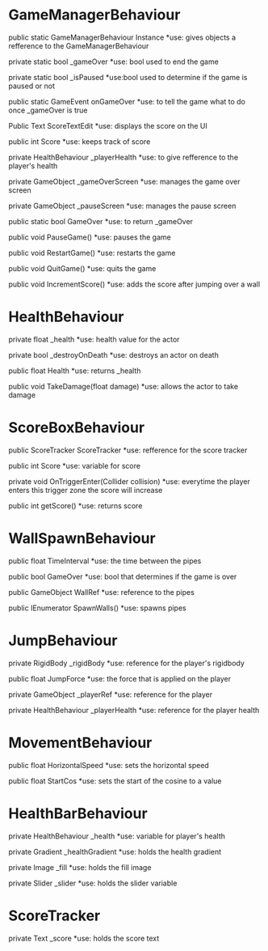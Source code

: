# GameManagerBehaviour

public static GameManagerBehaviour Instance
*use: gives objects a refference to the GameManagerBehaviour

private static bool _gameOver
*use: bool used to end the game

private static bool _isPaused
*use:bool used to determine if the game is paused or not

public static GameEvent onGameOver
*use: to tell the game what to do once _gameOver is true

Public Text ScoreTextEdit
*use: displays the score on the UI

public int Score
*use: keeps track of score

private HealthBehaviour _playerHealth
*use: to give refference to the player's health

private GameObject _gameOverScreen
*use: manages the game over screen

private GameObject _pauseScreen
*use: manages the pause screen

public static bool GameOver
*use: to return _gameOver

public void PauseGame()
*use: pauses the game

public void RestartGame()
*use: restarts the game

public void QuitGame()
*use: quits the game

public void IncrementScore()
*use: adds the score after jumping over a wall

# HealthBehaviour

private float _health
*use: health value for the actor

private bool _destroyOnDeath
*use: destroys an actor on death

public float Health
*use: returns _health

public void TakeDamage(float damage)
*use: allows the actor to take damage

# ScoreBoxBehaviour

public ScoreTracker ScoreTracker
*use: refference for the score tracker

public int Score
*use: variable for score

private void OnTriggerEnter(Collider collision)
*use: everytime the player enters this trigger zone the score will increase

public int getScore()
*use: returns score

# WallSpawnBehaviour

public float TimeInterval
*use: the time between the pipes

public bool GameOver
*use: bool that determines if the game is over

public GameObject WallRef
*use: reference to the pipes

public IEnumerator SpawnWalls()
*use: spawns pipes

# JumpBehaviour

private RigidBody _rigidBody
*use: reference for the player's rigidbody

public float JumpForce
*use: the force that is applied on the player

private GameObject _playerRef
*use: reference for the player

private HealthBehaviour _playerHealth
*use: reference for the player health

# MovementBehaviour

public float HorizontalSpeed
*use: sets the horizontal speed

public float StartCos
*use: sets the start of the cosine to a value

# HealthBarBehaviour

private HealthBehaviour _health
*use: variable for player's health

private Gradient _healthGradient
*use: holds the health gradient

private Image _fill
*use: holds the fill image

private Slider _slider
*use: holds the slider variable

# ScoreTracker

private Text _score
*use: holds the score text
